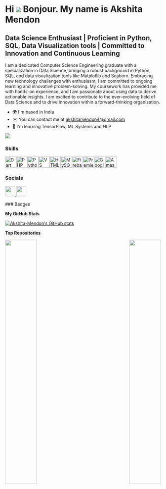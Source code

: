 Hi ![](https://user-images.githubusercontent.com/18350557/176309783-0785949b-9127-417c-8b55-ab5a4333674e.gif) Bonjour. My name is Akshita Mendon
======================================================================================================================================

Data Science Enthusiast | Proficient in Python, SQL, Data Visualization tools | Committed to Innovation and Continuous Learning
-------------------------------------------------------------------------------------------------------------------------------

I am a dedicated Computer Science Engineering graduate with a specialization in Data Science, bringing a robust background in Python, SQL, and data visualization tools like Matplotlib and Seaborn. Embracing new technology challenges with enthusiasm, I am committed to ongoing learning and innovative problem-solving. My coursework has provided me with hands-on experience, and I am passionate about using data to derive actionable insights. I am excited to contribute to the ever-evolving field of Data Science and to drive innovation within a forward-thinking organization.

* 🌍  I'm based in India
* ✉️  You can contact me at [akshitamendon4@gmail.com](mailto:akshitamendon4@gmail.com)
* 🧠  I'm learning TensorFlow, ML Systems and NLP

<a href="https://www.github.com/Akshita-Mendon" target="_blank" rel="noreferrer"><img
src="https://img.shields.io/github/followers/Akshita-Mendon?logo=github&style=for-the-badge&color=0891b2&labelColor=1c1917" /></a>
### Skills

<p align="left">
<a href="https://dart.dev/" target="_blank" rel="noreferrer"><img src="https://raw.githubusercontent.com/danielcranney/readme-generator/main/public/icons/skills/dart-colored.svg" width="36" height="36" alt="Dart" /></a><a href="https://www.php.net/" target="_blank" rel="noreferrer"><img src="https://raw.githubusercontent.com/danielcranney/readme-generator/main/public/icons/skills/php-colored.svg" width="36" height="36" alt="PHP" /></a><a href="https://www.python.org/" target="_blank" rel="noreferrer"><img src="https://raw.githubusercontent.com/danielcranney/readme-generator/main/public/icons/skills/python-colored.svg" width="36" height="36" alt="Python" /></a><a href="https://code.visualstudio.com/" target="_blank" rel="noreferrer"><img src="https://raw.githubusercontent.com/danielcranney/readme-generator/main/public/icons/skills/visualstudiocode.svg" width="36" height="36" alt="VS Code" /></a><a href="https://developer.mozilla.org/en-US/docs/Glossary/HTML5" target="_blank" rel="noreferrer"><img src="https://raw.githubusercontent.com/danielcranney/readme-generator/main/public/icons/skills/html5-colored.svg" width="36" height="36" alt="HTML5" /></a><a href="https://www.mysql.com/" target="_blank" rel="noreferrer"><img src="https://raw.githubusercontent.com/danielcranney/readme-generator/main/public/icons/skills/mysql-colored.svg" width="36" height="36" alt="MySQL" /></a><a href="https://firebase.google.com/" target="_blank" rel="noreferrer"><img src="https://raw.githubusercontent.com/danielcranney/readme-generator/main/public/icons/skills/firebase-colored.svg" width="36" height="36" alt="Firebase" /></a><a href="https://www.adobe.com/uk/products/premiere.html" target="_blank" rel="noreferrer"><img src="https://raw.githubusercontent.com/danielcranney/readme-generator/main/public/icons/skills/premierepro-colored.svg" width="36" height="36" alt="Premiere Pro" /></a><a href="https://cloud.google.com/" target="_blank" rel="noreferrer"><img src="https://raw.githubusercontent.com/danielcranney/readme-generator/main/public/icons/skills/googlecloud-colored.svg" width="36" height="36" alt="Google Cloud" /></a><a href="https://aws.amazon.com" target="_blank" rel="noreferrer"><img src="https://raw.githubusercontent.com/danielcranney/readme-generator/main/public/icons/skills/aws-colored.svg" width="36" height="36" alt="Amazon Web Services" /></a>
</p>

### Socials

<p align="left"> <a href="https://www.github.com/Akshita-Mendon" target="_blank" rel="noreferrer"> <picture> <source media="(prefers-color-scheme: dark)" srcset="https://raw.githubusercontent.com/danielcranney/readme-generator/main/public/icons/socials/github-dark.svg" /> <source media="(prefers-color-scheme: light)" srcset="https://raw.githubusercontent.com/danielcranney/readme-generator/main/public/icons/socials/github.svg" /> <img src="https://raw.githubusercontent.com/danielcranney/readme-generator/main/public/icons/socials/github.svg" width="32" height="32" /> </picture> </a> <a href="https://www.linkedin.com/in/akshita-mendon-7107a8213" target="_blank" rel="noreferrer"> <picture> <source media="(prefers-color-scheme: dark)" srcset="https://raw.githubusercontent.com/danielcranney/readme-generator/main/public/icons/socials/linkedin-dark.svg" /> <source media="(prefers-color-scheme: light)" srcset="https://raw.githubusercontent.com/danielcranney/readme-generator/main/public/icons/socials/linkedin.svg" /> <img src="https://raw.githubusercontent.com/danielcranney/readme-generator/main/public/icons/socials/linkedin.svg" width="32" height="32" /> </picture> </a></p>
### Badges

<b>My GitHub Stats</b>

<a href="http://www.github.com/Akshita-Mendon"><img src="https://github-readme-stats.vercel.app/api?username=Akshita-Mendon&show_icons=true&hide=&count_private=true&title_color=0891b2&text_color=ffffff&icon_color=0891b2&bg_color=1c1917&hide_border=true&show_icons=true" alt="Akshita-Mendon's GitHub stats" /></a>

<b>Top Repositories</b>

<div width="100%" align="center"><a href="https://github.com/Akshita-Mendon/ML_model" align="left"><img align="left" width="45%" src="https://github-readme-stats.vercel.app/api/pin/?username=Akshita-Mendon&repo=ML_model&title_color=0891b2&text_color=ffffff&icon_color=0891b2&bg_color=1c1917&hide_border=true&locale=en" /></a><a href="https://github.com/Akshita-Mendon/RidEzy-Cab_booking" align="right"><img align="right" width="45%" src="https://github-readme-stats.vercel.app/api/pin/?username=Akshita-Mendon&repo=RidEzy-Cab_booking&title_color=0891b2&text_color=ffffff&icon_color=0891b2&bg_color=1c1917&hide_border=true&locale=en" /></a></div><br /><br /><br /><br /><br /><br /><br />
